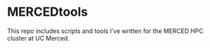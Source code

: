 # MERCEDtools
This repo includes scripts and tools I've written for the MERCED HPC cluster at UC Merced.
